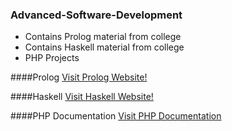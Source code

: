 ### Advanced-Software-Development 
* Contains Prolog material from college
* Contains Haskell material from college
* PHP Projects


####Prolog
[Visit Prolog Website!](http://www.swi-prolog.org/)

####Haskell
[Visit Haskell Website!](https://www.haskell.org/)
 
 ####PHP Documentation
[Visit PHP Documentation](http://php.net/docs.php) 
